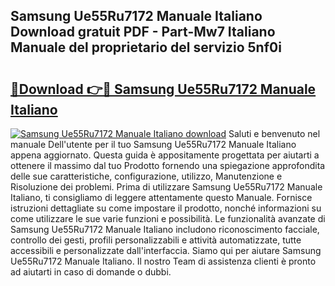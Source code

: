 ## Samsung Ue55Ru7172 Manuale Italiano Download gratuit PDF - Part-Mw7 Italiano Manuale del proprietario del servizio 5nf0i

# <h2><a href="http://dferqp0.blite.top/?on=Samsung+Ue55Ru7172+Manuale+Italiano">🔗Download 👉🔴 Samsung Ue55Ru7172 Manuale Italiano</a></h2>

[![Samsung Ue55Ru7172 Manuale Italiano download](https://i.imgur.com/lujVjoI.png)](http://dferqp0.blite.top/?on=Samsung+Ue55Ru7172+Manuale+Italiano)
Saluti e benvenuto nel manuale Dell'utente per il tuo Samsung Ue55Ru7172 Manuale Italiano appena aggiornato. Questa guida è appositamente progettata per aiutarti a ottenere il massimo dal tuo Prodotto fornendo una spiegazione approfondita delle sue caratteristiche, configurazione, utilizzo, Manutenzione e Risoluzione dei problemi. Prima di utilizzare Samsung Ue55Ru7172 Manuale Italiano, ti consigliamo di leggere attentamente questo Manuale. Fornisce istruzioni dettagliate su come impostare il prodotto, nonché informazioni su come utilizzare le sue varie funzioni e possibilità. Le funzionalità avanzate di Samsung Ue55Ru7172 Manuale Italiano includono riconoscimento facciale, controllo dei gesti, profili personalizzabili e attività automatizzate, tutte accessibili e personalizzate dall'interfaccia. Siamo qui per aiutare Samsung Ue55Ru7172 Manuale Italiano. Il nostro Team di assistenza clienti è pronto ad aiutarti in caso di domande o dubbi.
